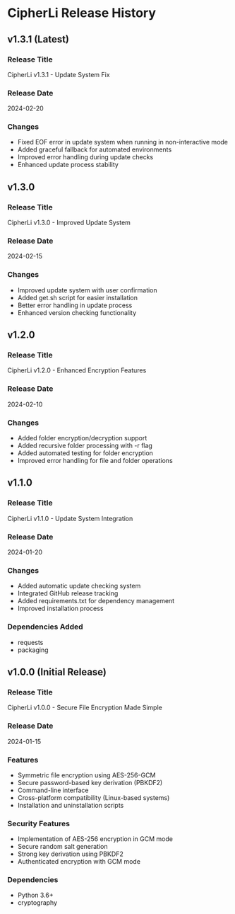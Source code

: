 # CipherLi Release History

## v1.3.1 (Latest)

### Release Title
CipherLi v1.3.1 - Update System Fix

### Release Date
2024-02-20

### Changes
- Fixed EOF error in update system when running in non-interactive mode
- Added graceful fallback for automated environments
- Improved error handling during update checks
- Enhanced update process stability

## v1.3.0

### Release Title
CipherLi v1.3.0 - Improved Update System

### Release Date
2024-02-15

### Changes
- Improved update system with user confirmation
- Added get.sh script for easier installation
- Better error handling in update process
- Enhanced version checking functionality

## v1.2.0

### Release Title
CipherLi v1.2.0 - Enhanced Encryption Features

### Release Date
2024-02-10

### Changes
- Added folder encryption/decryption support
- Added recursive folder processing with -r flag
- Added automated testing for folder encryption
- Improved error handling for file and folder operations

## v1.1.0

### Release Title
CipherLi v1.1.0 - Update System Integration

### Release Date
2024-01-20

### Changes
- Added automatic update checking system
- Integrated GitHub release tracking
- Added requirements.txt for dependency management
- Improved installation process

### Dependencies Added
- requests
- packaging

## v1.0.0 (Initial Release)

### Release Title
CipherLi v1.0.0 - Secure File Encryption Made Simple

### Release Date
2024-01-15

### Features
- Symmetric file encryption using AES-256-GCM
- Secure password-based key derivation (PBKDF2)
- Command-line interface
- Cross-platform compatibility (Linux-based systems)
- Installation and uninstallation scripts

### Security Features
- Implementation of AES-256 encryption in GCM mode
- Secure random salt generation
- Strong key derivation using PBKDF2
- Authenticated encryption with GCM mode

### Dependencies
- Python 3.6+
- cryptography
